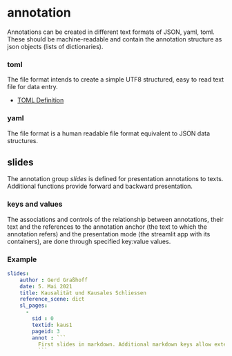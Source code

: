 
# annotation

Annotations can be created in different text formats of JSON, yaml, toml. These should be machine-readable and contain the annotation structure as json objects (lists of dictionaries).

### toml

The file format intends to create a simple UTF8 structured, easy to read text file for data entry.

- [TOML Definition](https://github.com/toml-lang/toml/blob/v0.5.0/README.md)

### yaml

The file format is a human readable file format equivalent to JSON data structures.

## slides

The annotation group *slides* is defined for presentation annotations to texts. Additional functions provide forward and backward presentation.

### keys and values

The associations and controls of the relationship between annotations, their text and the references to the annotation anchor (the text to which the annotation refers) and the presentation mode (the streamlit app with its containers), are done through specified key:value values.

### Example

``` yaml
slides:
    author : Gerd Graßhoff
    date: 5. Mai 2021
    title: Kausalität und Kausales Schliessen
    reference_scene: dict
    sl_pages:
      -
        sid : 0
        textid: kaus1
        pageid: 3
        annot : ```
          First slides in markdown. Additional markdown keys allow extensions such as bibliography, crossrefs and internal linking.
          ```

```

